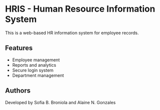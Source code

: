 # HRIS - Human Resource Information System
This is a web-based HR information system for employee records.

## Features
- Employee management
- Reports and analytics
- Secure login system
- Department management

## Authors
Developed by Sofia B. Broniola and Alaine N. Gonzales
